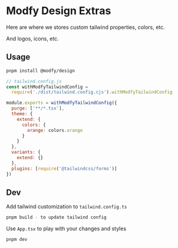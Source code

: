 # Modfy Design Extras

Here are where we stores custom tailwind properties, colors, etc.

And logos, icons, etc.


## Usage

```bash
pnpm install @modfy/design
```

```js
// tailwind.config.js
const withModfyTailwindConfig =
  require('./dist/tailwind.config.cjs').withModfyTailwindConfig

module.exports = withModfyTailwindConfig({
  purge: ['**/*.tsx'],
  theme: {
    extend: {
      colors: {
        orange: colors.orange
      }
    }
  },
  variants: {
    extend: {}
  },
  plugins: [require('@tailwindcss/forms')]
})
```

## Dev

Add tailwind customization to `tailwind.config.ts`

```bash
pnpm build - to update tailwind config
```

Use `App.tsx` to play with your changes and styles
```bash
pnpm dev
```